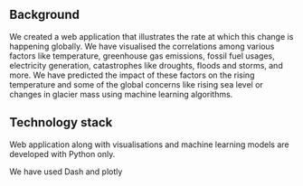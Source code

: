 <h2> Background </h2>
<p>We created a web application that illustrates the rate at which this change is happening globally. We have visualised the correlations among various factors like temperature, greenhouse gas emissions, fossil fuel usages, electricity generation, catastrophes like droughts, floods and storms, and more. We have predicted the impact of these factors on the rising temperature and some of the global concerns like rising sea level or changes in glacier mass using machine learning algorithms. </p>

<h2> Technology stack </h2>
<p> Web application along with visualisations and machine learning models are developed with Python only. </p>
<p> We have used Dash and plotly </p>


